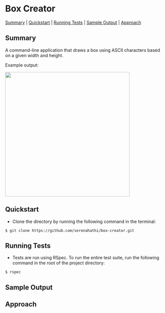 # Box Creator

[Summary](#summary) | [Quickstart](#quickstart) | [Running Tests](#tests) | [Sample Output](#output) | [Approach](#approach)

<a id ="#summary"></a>

## Summary

A command-line application that draws a box using ASCII characters based on a given width and height.

Example output: 

<img width = "400" src="https://user-images.githubusercontent.com/29439776/39396099-c472ee70-4adf-11e8-92de-9d86ba3f4b0e.png">



<a id ="#quickstart"></a>

## Quickstart

* Clone the directory by running the following command in the terminal:

```
$ git clone https://github.com/serenahathi/box-creator.git
```

<a id ="#tests"></a>

## Running Tests

- Tests are run using RSpec. To run the entire test suite, run the following command in the root of the project directory:

```
$ rspec
```

<a id ="#output"></a>

## Sample Output

<a id ="#approach"></a>

## Approach
